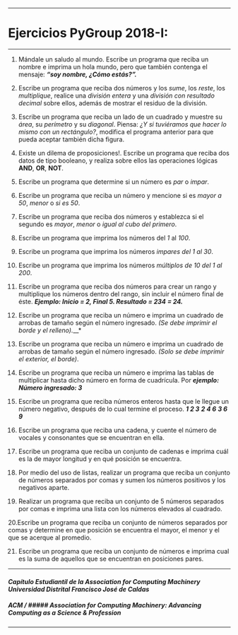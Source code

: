 *******************************************
# Ejercicios PyGroup 2018-I: #
*******************************************

1. Mándale un saludo al mundo. Escribe un programa que reciba un nombre e imprima un hola mundo, pero que también contenga el mensaje: **_“soy nombre, ¿Cómo estás?”._**

2. Escribe un programa que reciba dos números y los _sume_, los _reste_, los _multiplique_, realice una _división entera_ y una _división con resultado decimal_ sobre ellos, además de mostrar el residuo de la división.

3. Escribe un programa que reciba un lado de un cuadrado y muestre su _área_, su _perímetro_ y su _diagonal_. Piensa: _¿Y si tuviéramos que hacer lo mismo con un rectángulo?_, modifica el programa anterior para que pueda aceptar también dicha figura.

4. Existe un dilema de proposiciones!. Escribe un programa que reciba dos datos de tipo booleano, y realiza sobre ellos las operaciones lógicas **AND**, **OR**, **NOT**.

5. Escribe un programa que determine si un número es _par_ o _impar_.

6. Escribe un programa que reciba un número y mencione si es _mayor a 50_, _menor_ o _si es 50_.

7. Escribe un programa que reciba dos números y establezca si el segundo es _mayor_, _menor_ o _igual al cubo del primero_.

8. Escribe un programa que imprima los números del _1_ al _100_.

9. Escribe un programa que imprima los números _impares del 1 al 30_.

10. Escribe un programa que imprima los números _múltiplos de 10 del 1 al 200_.

11. Escribe un programa que reciba dos números para crear un rango y multiplique los números dentro del rango, sin incluir el número final de éste. **_Ejemplo: Inicio = 2, Final 5. Resultado = 2*3*4 = 24._**

12. Escribe un programa que reciba un número e imprima un cuadrado de arrobas de tamaño según el número ingresado. _(Se debe imprimir el borde y el relleno).___*

13. Escribe un programa que reciba un número e imprima un cuadrado de arrobas de tamaño según el número ingresado. _(Solo se debe imprimir el exterior, el borde)_.

14. Escribe un programa que reciba un número e imprima las tablas de multiplicar hasta dicho número en forma de cuadrícula. Por __*ejemplo: Número ingresado: 3*__

15. Escribe un programa que reciba números enteros hasta que le llegue un número negativo, después de lo cual termine el proceso.
**_1 2 3_**
**_2 4 6_**
**_3 6 9_**

16. Escribe un programa que reciba una cadena, y cuente el número de vocales y consonantes que se encuentran en ella.

17. Escribe un programa que reciba un conjunto de cadenas e imprima cuál es la de mayor longitud y en qué posición se encuentra.

18. Por medio del uso de listas, realizar un programa que reciba un conjunto de números separados por comas y sumen los números positivos y los negativos aparte.

19. Realizar un programa que reciba un conjunto de 5 números separados por comas e imprima una lista con los números elevados al cuadrado.

20.Escribe un programa que reciba un conjunto de números separados por comas y determine en que posición se encuentra el mayor, el menor y el que se acerque al promedio.

21. Escribe un programa que reciba un conjunto de números e imprima cual es la suma de aquellos que se encuentran en posiciones pares.

---------

#### *Capítulo Estudiantil de la Association for Computing Machinery Universidad Distrital Francisco José de Caldas* ####
##### ACM / ##### Association for Computing Machinery: *Advancing Computing as a Science & Profession* #####

---------


